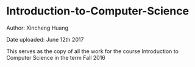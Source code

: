# Introduction-to-Computer-Science

Author: Xincheng Huang

Date uploaded: June 12th 2017

This serves as the copy of all the work for the course Introduction to Computer Science in the term Fall 2016
